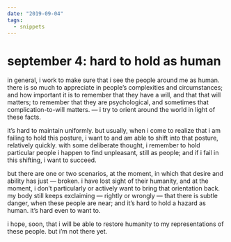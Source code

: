 ```yaml
---
date: "2019-09-04"
tags:
  - snippets
---
```

# september 4: hard to hold as human

in general, i work to make sure that i see the people around me as human. there is so much to appreciate in people’s complexities and circumstances; and how important it is to remember that they have a will, and that that will matters; to remember that they are psychological, and sometimes that complication-to-will matters. — i try to orient around the world in light of these facts.

it’s hard to maintain uniformly. but usually, when i come to realize that i am failing to hold this posture, i want to and am able to shift into that posture, relatively quickly. with some deliberate thought, i remember to hold particular people i happen to find unpleasant, still as people; and if i fail in this shifting, i want to succeed.

but there are one or two scenarios, at the moment, in which that desire and ability has just — broken. i have lost sight of their humanity, and at the moment, i don’t particularly or actively want to bring that orientation back. my body still keeps exclaiming — rightly or wrongly — that there is subtle danger, when these people are near; and it’s hard to hold a hazard as human. it’s hard even to want to.

i hope, soon, that i will be able to restore humanity to my representations of these people. but i’m not there yet.
